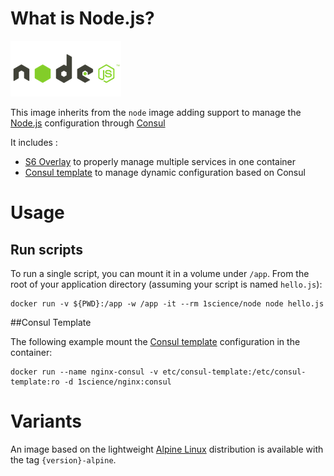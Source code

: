 # What is Node.js?

![logo](logo.png)

This image inherits from the ```node``` image adding support to manage the [Node.js](http://nodejs.org) configuration through [Consul](https://consul.io/)

It includes : 
  - [S6 Overlay](https://github.com/just-containers/s6-overlay) to properly manage multiple services in one container
  - [Consul template](https://github.com/hashicorp/consul-template) to manage dynamic configuration based on Consul

# Usage

## Run scripts

To run a single script, you can mount it in a volume under `/app`. From the root of your application directory (assuming your script is named `hello.js`):

```
docker run -v ${PWD}:/app -w /app -it --rm 1science/node node hello.js 
```

##Consul Template

The following example mount the [Consul template](https://github.com/hashicorp/consul-template) configuration in the container: 

```
docker run --name nginx-consul -v etc/consul-template:/etc/consul-template:ro -d 1science/nginx:consul
```

# Variants

An image based on the lightweight [Alpine Linux](https://alpinelinux.org/) distribution is available with the tag ```{version}-alpine```.